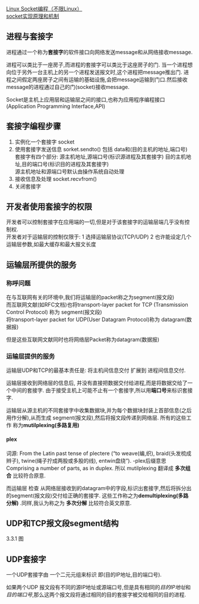 [Linux Socket编程（不限Linux）](http://www.cnblogs.com/skynet/archive/2010/12/12/1903949.html)  
[socket实现原理和机制](https://www.cnblogs.com/airtcp/p/5230161.html)

## 进程与套接字
进程通过一个称为**套接字**的软件接口向网络发送message和从网络接收message.

进程可以类比于一座房子,而进程的套接字可以类比于这座房子的门. 当一个进程想向位于另外一台主机上的另一个进程发送报文时,这个进程把message推出门. 进程之间假定两座房子之间有运输的基础设施,会把message运输到门口.然后接收message的进程通过自己的门(socket)接收message.

Socket是主机上应用层和运输层之间的接口,也称为应用程序编程接口(Application Programming Interface,API)

## 套接字编程步骤
1. 实例化一个套接字 socket
2. 使用套接字发送信息 sorket.sendto() 包括 data和(目的主机的地址,端口号) 
套接字有四个部分: 源主机地址,源端口号(标识源进程及其套接字)  目的主机地址,目的端口号(标识目的进程及其套接字)  
源主机地址和源端口号默认由操作系统自动处理
3. 接收信息及处理  socket.recvfrom()
4. 关闭套接字

## 开发者使用套接字的权限
开发者可以控制套接字在应用端的一切,但是对于该套接字的运输层端几乎没有控制权.  
开发者对于运输层的控制仅限于: 1 选择运输层协议(TCP/UDP)  2 也许能设定几个运输层参数,如最大缓存和最大报文长度


## 运输层所提供的服务
### 称呼问题
在与互联网有关的环境中,我们将运输层的packet称之为segment(报文段)  
而互联网文献(如RFC文档)也将transport-layer packet for TCP (Transmission Control Protocol) 称为 segment(报文段)  
                       将transport-layer packet for UDP(User Datagram Protocol)称为 datagram(数据报)
                       
但是这些互联网文献同时也将网络层Packet称为datagram(数据报)

### 运输层提供的服务
运输层UDP和TCP的最基本责任是: 将主机间信息交付 扩展到 进程间信息交付.

运输层接收到网络层的信息后, 并没有直接把数据交付给进程,而是将数据交给了一个中间的套接字. 由于接受主机上可能不止有一个套接字,所以用**端口号**来标识套接字.

运输层从源主机的不同套接字中收集数据块,并为每个数据块封装上首部信息(之后用作分解),从而生成 segment(报文段),然后将报文段传递到网络层. 所有的这些工作
称为**mutilplexing(多路复用)**  

#### plex
词源: From the Latin past tense of plectere (“to weave(编,织), braid(头发梳成辫子), twine(绳子拧成两股或多股的线), entwin盘绕”).
-plex后缀意思 Comprising a number of parts, as in duplex.
所以 mutilplexing 翻译成 **多次组合** 比较符合原意.

而运输层 检查 从网络层接收到的datagram中的字段,标识出套接字,然后将拆分出的segment(报文段)交付给正确的套接字. 这些工作称之为**demultiplexing(多路分解)** .同样,我认为称之为 **多次分解** 比较符合英文原意.


## UDP和TCP报文段segment结构
3.3.1 图
## UDP套接字
一个UDP套接字由 一个二元元组来标识 即(目的IP地址,目的端口号).

如果两个UDP 报文段有不同的源IP地址或源端口号,但是具有相同的*目的IP地址*和*目的端口号*,那么这两个报文段将通过相同的目的套接字被交给相同的目的进程.
